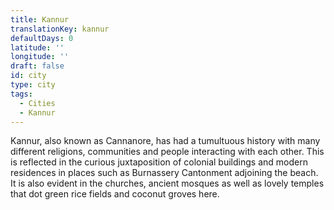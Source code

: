 ```yaml
---
title: Kannur
translationKey: kannur
defaultDays: 0
latitude: ''
longitude: ''
draft: false
id: city
type: city
tags:
  - Cities
  - Kannur
---
```

Kannur, also known as Cannanore, has had a tumultuous history with many different religions, communities and people interacting with each other. This is reflected in the curious juxtaposition of colonial buildings and modern residences in places such as Burnassery Cantonment adjoining the beach. It is also evident in the churches, ancient mosques as well as lovely temples that dot green rice fields and coconut groves here.